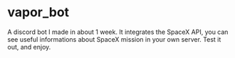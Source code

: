 # vapor_bot
A discord bot I made in about 1 week.
It integrates the SpaceX API, you can see useful informations about SpaceX mission in your own server.
Test it out, and enjoy.
